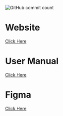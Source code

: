 ![GitHub commit count](https://img.shields.io/github/commit-activity/m/nurfaaae/LDCW6123)
# Website

[Click Here](https://editor.wix.com/html/editor/web/renderer/edit/ac1b82ab-7bae-484d-8531-74e056fbb336?metaSiteId=b108be09-49d5-45aa-847f-ebf38dac2f8e)

# User Manual

[Click Here](https://www.canva.com/design/DAGRvfCRn08/PMlnSLMTpITzDVfS2ZK3vA/edit)

# Figma 

[Click Here](https://www.figma.com/design/FxdX2cF8JFNE6buxM2S2eT/E-commerce-mobile-app---Florist-(Community)?node-id=102-70&node-type=canvas&t=CJydQcEDIDB82QJ5-0)
